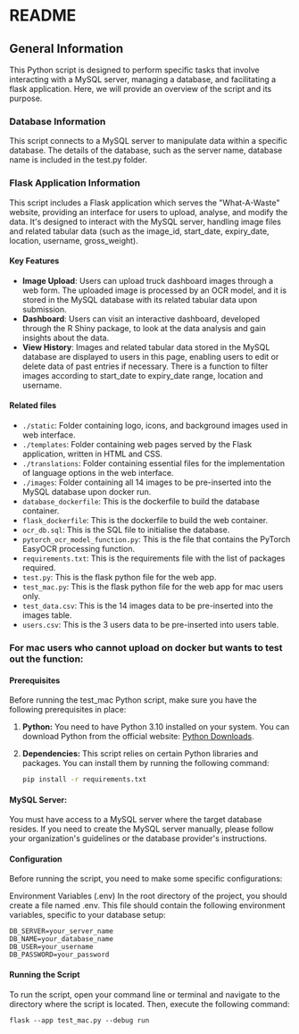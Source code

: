# README

## General Information
This Python script is designed to perform specific tasks that involve interacting with a MySQL server, managing a database, and facilitating a flask application. Here, we will provide an overview of the script and its purpose.

### Database Information
This script connects to a MySQL server to manipulate data within a specific database. The details of the database, such as the server name, database name is included in the test.py folder. 

### Flask Application Information
This script includes a Flask application which serves the "What-A-Waste" website, providing an interface for users to upload, analyse, and modify the data. It's designed to interact with the MySQL server, handling image files and related tabular data (such as the image_id, start_date, expiry_date, location, username, gross_weight).

#### Key Features
- **Image Upload**: Users can upload truck dashboard images through a web form. The uploaded image is processed by an OCR model, and it is stored in the MySQL database with its related tabular data upon submission.
- **Dashboard**: Users can visit an interactive dashboard, developed through the R Shiny package, to look at the data analysis and gain insights about the data.
- **View History**: Images and related tabular data stored in the MySQL database are displayed to users in this page, enabling users to edit or delete data of past entries if necessary. There is a function to filter images according to start_date to expiry_date range, location and username. 

#### Related files
- `./static`: Folder containing logo, icons, and background images used in web interface.
- `./templates`: Folder containing web pages served by the Flask application, written in HTML and CSS.
- `./translations`: Folder containing essential files for the implementation of language options in the web interface.
- `./images`: Folder containing all 14 images to be pre-inserted into the MySQL database upon docker run.
- `database_dockerfile`: This is the dockerfile to build the database container.
- `flask_dockerfile`: This is the dockerfile to build the web container.
- `ocr_db.sql`: This is the SQL file to initialise the database. 
- `pytorch_ocr_model_function.py`: This is the file that contains the PyTorch EasyOCR processing function. 
- `requirements.txt`: This is the requirements file with the list of packages required.
- `test.py`: This is the flask python file for the web app.
- `test_mac.py`: This is the flask python file for the web app for mac users only.
- `test_data.csv`: This is the 14 images data to be pre-inserted into the images table.
- `users.csv`: This is the 3 users data to be pre-inserted into users table.

### For mac users who cannot upload on docker but wants to test out the function: 
#### Prerequisites

Before running the test_mac Python script, make sure you have the following prerequisites in place:

1. **Python:** You need to have Python 3.10 installed on your system. You can download Python from the official website: [Python Downloads](https://www.python.org/downloads/).

2. **Dependencies:** This script relies on certain Python libraries and packages. You can install them by running the following command:

   ```bash
   pip install -r requirements.txt
   ```

#### MySQL Server: 
You must have access to a MySQL server where the target database resides. If you need to create the MySQL server manually, please follow your organization's guidelines or the database provider's instructions.

#### Configuration
Before running the script, you need to make some specific configurations:

Environment Variables (.env)
In the root directory of the project, you should create a file named .env. This file should contain the following environment variables, specific to your database setup:

    
    DB_SERVER=your_server_name
    DB_NAME=your_database_name
    DB_USER=your_username
    DB_PASSWORD=your_password

#### Running the Script
To run the script, open your command line or terminal and navigate to the directory where the script is located. Then, execute the following command:

    
    flask --app test_mac.py --debug run